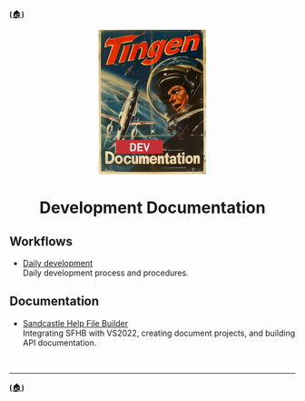 <!-- u250812-->

⦗[🏠︎](/README.md)⦘ 

<div align="center">

  ![logo](/.github/img/logo/dev/TngnDocProjDev-194x254.png)

# Development Documentation

</div>

## Workflows

* [Daily development](workflow-daily-development.md)  
Daily development process and procedures.

## Documentation

* [Sandcastle Help File Builder](sfhb.md)  
Integrating SFHB with VS2022, creating document projects, and building API documentation.

<br>

***

⦗[🏠︎](/README.md)⦘

